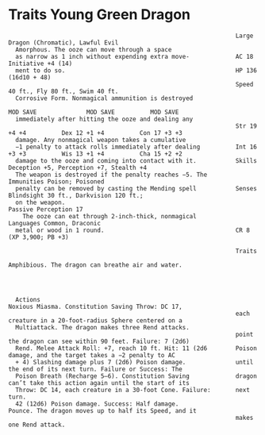 # Traits                                                        Young Green Dragon

                                                                    Large Dragon (Chromatic), Lawful Evil
      Amorphous. The ooze can move through a space
      as narrow as 1 inch without expending extra move-             AC 18                              Initiative +4 (14)
      ment to do so.                                                HP 136 (16d10 + 48)
                                                                    Speed 40 ft., Fly 80 ft., Swim 40 ft.
      Corrosive Form. Nonmagical ammunition is destroyed
                                                                              MOD SAVE              MOD SAVE          MOD SAVE
      immediately after hitting the ooze and dealing any
                                                                    Str 19 +4 +4          Dex 12 +1 +4          Con 17 +3 +3
      damage. Any nonmagical weapon takes a cumulative
      −1 penalty to attack rolls immediately after dealing          Int 16 +3 +3          Wis 13 +1 +4          Cha 15 +2 +2
      damage to the ooze and coming into contact with it.           Skills Deception +5, Perception +7, Stealth +4
      The weapon is destroyed if the penalty reaches −5. The        Immunities Poison; Poisoned
      penalty can be removed by casting the Mending spell           Senses Blindsight 30 ft., Darkvision 120 ft.;
      on the weapon.                                                  Passive Perception 17
        The ooze can eat through 2-inch-thick, nonmagical           Languages Common, Draconic
      metal or wood in 1 round.                                     CR 8 (XP 3,900; PB +3)

                                                                    Traits
                                                                    Amphibious. The dragon can breathe air and water.




      Actions                                                       Noxious Miasma. Constitution Saving Throw: DC 17,
                                                                    each creature in a 20-foot-radius Sphere centered on a
      Multiattack. The dragon makes three Rend attacks.
                                                                    point the dragon can see within 90 feet. Failure: 7 (2d6)
      Rend. Melee Attack Roll: +7, reach 10 ft. Hit: 11 (2d6        Poison damage, and the target takes a −2 penalty to AC
      + 4) Slashing damage plus 7 (2d6) Poison damage.              until the end of its next turn. Failure or Success: The
      Poison Breath (Recharge 5–6). Constitution Saving             dragon can’t take this action again until the start of its
      Throw: DC 14, each creature in a 30-foot Cone. Failure:       next turn.
      42 (12d6) Poison damage. Success: Half damage.                Pounce. The dragon moves up to half its Speed, and it
                                                                    makes one Rend attack.
